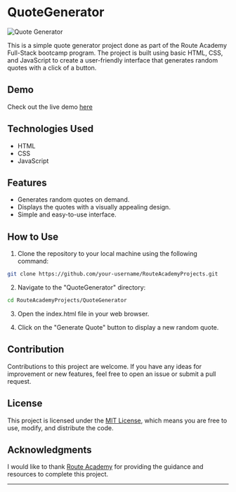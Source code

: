 # QuoteGenerator

![Quote Generator](https://opensource.org/license/mit/) <!-- If you have a screenshot of your project, replace "link-to-screenshot.png" with the relative or absolute path to the screenshot image -->

This is a simple quote generator project done as part of the Route Academy Full-Stack bootcamp program. The project is built using basic HTML, CSS, and JavaScript to create a user-friendly interface that generates random quotes with a click of a button.

## Demo

<!-- If you have a live demo of your project, add the link below -->
Check out the live demo [here](link-to-demo) <!-- Replace "link-to-demo" with the actual link to your live demo -->

## Technologies Used

- HTML
- CSS
- JavaScript

## Features

- Generates random quotes on demand.
- Displays the quotes with a visually appealing design.
- Simple and easy-to-use interface.

## How to Use

1. Clone the repository to your local machine using the following command:

```bash
git clone https://github.com/your-username/RouteAcademyProjects.git
```

2. Navigate to the "QuoteGenerator" directory:

```bash
cd RouteAcademyProjects/QuoteGenerator
```

3. Open the index.html file in your web browser.

4. Click on the "Generate Quote" button to display a new random quote.

## Contribution

Contributions to this project are welcome. If you have any ideas for improvement or new features, feel free to open an issue or submit a pull request.

## License

This project is licensed under the [MIT License](https://opensource.org/license/mit/), which means you are free to use, modify, and distribute the code.

## Acknowledgments

I would like to thank [Route Academy](https://www.linkedin.com/company/routeacademy/) for providing the guidance and resources to complete this project.

---
